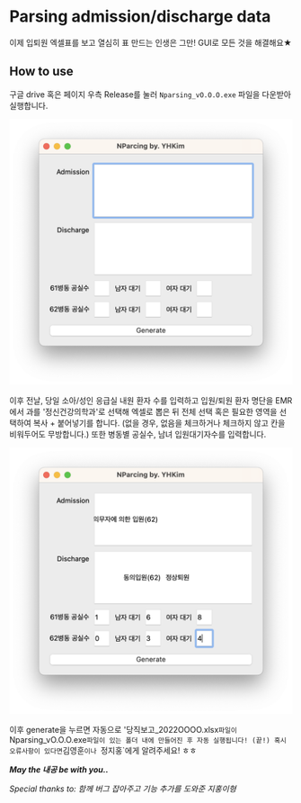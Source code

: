 # Parsing admission/discharge data
이제 입퇴원 엑셀표를 보고 열심히 표 만드는 인생은 그만! GUI로 모든 것을 해결해요★

## How to use

구글 drive 혹은 페이지 우측 Release를 눌러 `Nparsing_vO.O.O.exe` 파일을 다운받아 실행합니다.

<center><img src="images/blank.png"></center>

이후 전날, 당일 소아/성인 응급실 내원 환자 수를 입력하고
입원/퇴원 환자 명단을 EMR에서 과를 '정신건강의학과'로 선택해 엑셀로 뽑은 뒤 전체 선택 혹은 필요한 영역을 선택하여 복사 + 붙어넣기를 합니다.
(없을 경우, 없음을 체크하거나 체크하지 않고 칸을 비워두어도 무방합니다.)
또한 병동별 공실수, 남녀 입원대기자수를 입력합니다.

<center><img src="images/full.png"></center>

이후 generate을 누르면 자동으로 '당직보고_2022OOOO.xlsx` 파일이 `Nparsing_vO.O.O.exe` 파일이 있는 폴더 내에 만들어진 후 자동 실행됩니다! (끝!)
혹시 오류사항이 있다면 `김영훈`이나 `정지홍`에게 알려주세요! ㅎㅎ

***May the 내공 be with you..***

*Special thanks to: 함께 버그 잡아주고 기능 추가를 도와준 지홍이형*
